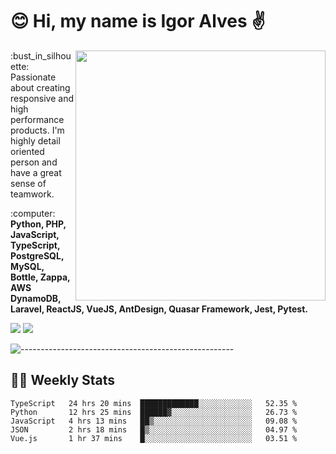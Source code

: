 # :blush: Hi, my name is Igor Alves :v:

<img src="https://github-readme-stats.vercel.app/api?username=iguit0&show_icons=true&count_private=true&theme=onedark" min-width="400px" max-width="400px" width="400px" align="right" />

<p align="left"> 
  :bust_in_silhouette: Passionate about creating responsive and high performance products.
  I'm highly detail oriented person and have a great sense of teamwork.
</p>

<p align="left">
  :computer: <strong>Python, PHP, JavaScript, TypeScript, PostgreSQL, MySQL, Bottle, Zappa, AWS DynamoDB, Laravel, ReactJS, VueJS, AntDesign, Quasar Framework, Jest, Pytest.</strong>
</p>

<p align="left">
  <a href="https://www.linkedin.com/in/igor-lucio-alves" target="_blank" rel="noopener noreferrer" alt="LinkedIn">
  <img src="https://img.shields.io/badge/LinkedIn-0077B5?style=for-the-badge&logo=linkedin&logoColor=white" /></a>

  <a href="https://t.me/iguit0" target="_blank" rel="noopener noreferrer" alt="Telegram">
  <img src="https://img.shields.io/badge/Telegram-2CA5E0?style=for-the-badge&logo=telegram&logoColor=white" /></a>
</p>

![-----------------------------------------------------](https://raw.githubusercontent.com/andreasbm/readme/master/assets/lines/aqua.png)

## :man_technologist: Weekly Stats
<!--START_SECTION:waka-->
```text
TypeScript   24 hrs 20 mins  █████████████░░░░░░░░░░░░   52.35 % 
Python       12 hrs 25 mins  ██████▓░░░░░░░░░░░░░░░░░░   26.73 % 
JavaScript   4 hrs 13 mins   ██▒░░░░░░░░░░░░░░░░░░░░░░   09.08 % 
JSON         2 hrs 18 mins   █▒░░░░░░░░░░░░░░░░░░░░░░░   04.97 % 
Vue.js       1 hr 37 mins    █░░░░░░░░░░░░░░░░░░░░░░░░   03.51 % 
```
<!--END_SECTION:waka-->
